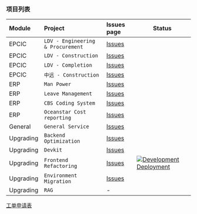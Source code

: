 ### 项目列表

| Module     | Project                            | Issues page    |Status|
|:-----------|:---------------------------------  |:-------------- |-|
| EPCIC      | `LDV - Engineering & Procurement`  | [Issues](https://github.com/OceanSTAR-Elite-IDE/oseflow-epc-legecy/issues) | | 
| EPCIC      | `LDV - Construction`               | [Issues](https://github.com/OceanSTAR-Elite-IDE/oseflow-epc-legecy/issues) | |
| EPCIC      | `LDV - Completion`                 | [Issues](https://github.com/OceanSTAR-Elite-IDE/oseflow-epc-legecy/issues) | |
| EPCIC      | `中远 - Construction`               | [Issues](https://github.com/OceanSTAR-Elite-IDE/oseflow-epc-legecy/issues) | |
| ERP        | `Man Power`                        | [Issues](https://github.com/OceanSTAR-Elite-IDE/oseflow-epc-web/issues) | |
| ERP        | `Leave Management`                 | [Issues](https://github.com/OceanSTAR-Elite-IDE/oseflow-epc-web/issues) | |
| ERP        | `CBS Coding System`                | [Issues](https://github.com/OceanSTAR-Elite-IDE/oseflow-epc-web/issues) | |
| ERP        | `Oceanstar Cost reporting`         | [Issues](https://github.com/OceanSTAR-Elite-IDE/oseflow-epc-web/issues) | |
| General    | `General Service`                  | [Issues](https://github.com/OceanSTAR-Elite-IDE/oseflow-epc-web/issues) | |
| Upgrading  | `Backend Optimization`             | [Issues](https://github.com/OceanSTAR-Elite-IDE/oseflow-api/issues)     | |
| Upgrading  | `Devkit`                           | [Issues](https://github.com/OceanSTAR-Elite-IDE/ose-devkit/issues)      | |
| Upgrading  | `Frontend Refactoring`             | [Issues](https://github.com/OceanSTAR-Elite-IDE/oseflow-epc-web/issues)    |[![Development Deployment](https://github.com/OceanSTAR-Elite-IDE/oseflow-epc-web/actions/workflows/develop-deploy.yml/badge.svg?branch=develop)](https://github.com/OceanSTAR-Elite-IDE/oseflow-epc-web/actions/workflows/develop-deploy.yml) |
| Upgrading  | `Environment Migration`            | [Issues](https://github.com/OceanSTAR-Elite-IDE/oseflow-epc-web/issues)    | |
| Upgrading  | `RAG`                              | -               | | 

[工单申请表](https://github.com/OceanSTAR-Elite-IDE/request-forms/issues/new/choose)


